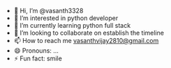 - 👋 Hi, I’m @vasanth3328
- 👀 I’m interested in python developer
- 🌱 I’m currently learning python full stack
- 💞️ I’m looking to collaborate on establish the timeline
- 📫 How to reach me vasanthvijay2810@gmail.com
- 😄 Pronouns: ...
- ⚡ Fun fact: smile

<!---
vasanth3328/vasanth3328 is a ✨ special ✨ repository because its `README.md` (this file) appears on your GitHub profile.
You can click the Preview link to take a look at your changes.
--->
